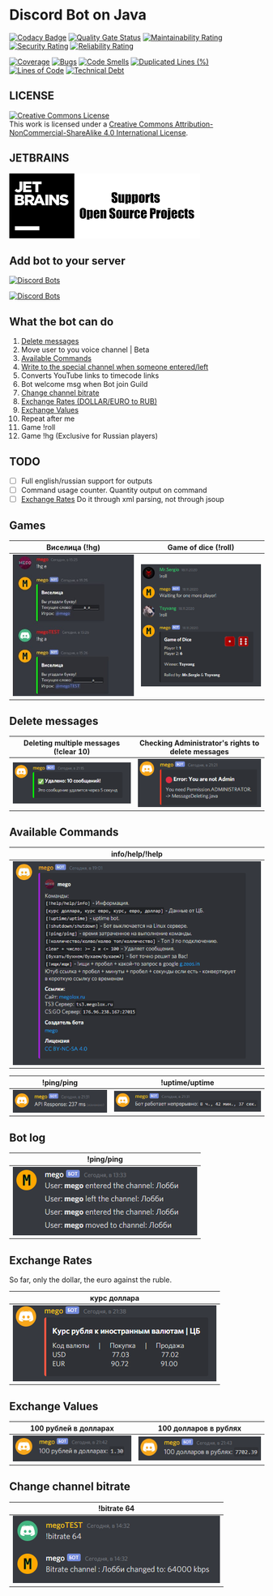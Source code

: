 # Discord Bot on Java
[![Codacy Badge](https://api.codacy.com/project/badge/Grade/9f94ff9475fe449c82fca1262610496f)](https://app.codacy.com/gh/megoRU/DiscordBot?utm_source=github.com&utm_medium=referral&utm_content=megoRU/DiscordBot&utm_campaign=Badge_Grade)
[![Quality Gate Status](https://sonarcloud.io/api/project_badges/measure?project=megoRU_DiscordBot&metric=alert_status)](https://sonarcloud.io/dashboard?id=megoRU_DiscordBot)     [![Maintainability Rating](https://sonarcloud.io/api/project_badges/measure?project=megoRU_DiscordBot&metric=sqale_rating)](https://sonarcloud.io/dashboard?id=megoRU_DiscordBot)     [![Security Rating](https://sonarcloud.io/api/project_badges/measure?project=megoRU_DiscordBot&metric=security_rating)](https://sonarcloud.io/dashboard?id=megoRU_DiscordBot)     [![Reliability Rating](https://sonarcloud.io/api/project_badges/measure?project=megoRU_DiscordBot&metric=reliability_rating)](https://sonarcloud.io/dashboard?id=megoRU_DiscordBot)

[![Coverage](https://sonarcloud.io/api/project_badges/measure?project=megoRU_DiscordBot&metric=coverage)](https://sonarcloud.io/dashboard?id=megoRU_DiscordBot)     [![Bugs](https://sonarcloud.io/api/project_badges/measure?project=megoRU_DiscordBot&metric=bugs)](https://sonarcloud.io/dashboard?id=megoRU_DiscordBot)     [![Code Smells](https://sonarcloud.io/api/project_badges/measure?project=megoRU_DiscordBot&metric=code_smells)](https://sonarcloud.io/dashboard?id=megoRU_DiscordBot)     [![Duplicated Lines (%)](https://sonarcloud.io/api/project_badges/measure?project=megoRU_DiscordBot&metric=duplicated_lines_density)](https://sonarcloud.io/dashboard?id=megoRU_DiscordBot)     [![Lines of Code](https://sonarcloud.io/api/project_badges/measure?project=megoRU_DiscordBot&metric=ncloc)](https://sonarcloud.io/dashboard?id=megoRU_DiscordBot)     [![Technical Debt](https://sonarcloud.io/api/project_badges/measure?project=megoRU_DiscordBot&metric=sqale_index)](https://sonarcloud.io/dashboard?id=megoRU_DiscordBot)

## LICENSE

<a rel="license" href="http://creativecommons.org/licenses/by-nc-sa/4.0/"><img alt="Creative Commons License" style="border-width:0" src="https://i.creativecommons.org/l/by-nc-sa/4.0/88x31.png" /></a><br />This work is licensed under a <a rel="license" href="http://creativecommons.org/licenses/by-nc-sa/4.0/">Creative Commons Attribution-NonCommercial-ShareAlike 4.0 International License</a>.

## JETBRAINS
[<img src="https://github.com/megoRU/DiscordBot/blob/master/images/jetbrains.png?raw=true">](https://www.jetbrains.com/?from=DiscordBot)

## Add bot to your server
[![Discord Bots](https://top.gg/api/widget/servers/754093698681274369.svg)](https://top.gg/bot/754093698681274369)

[![Discord Bots](https://top.gg/api/widget/754093698681274369.svg)](https://top.gg/bot/754093698681274369)


## What the bot can do

1.  [Delete messages](#delete-messages)
2.  Move user to you voice channel | Beta
3.  [Available Commands](#available-commands)
4.  [Write to the special channel when someone entered/left](#bot-log)
5.  Converts YouTube links to timecode links
6.  Bot welcome msg when Bot join Guild
7.  [Change channel bitrate](#change-channel-bitrate)
8.  [Exchange Rates (DOLLAR/EURO to RUB)](#exchange-rates)
9.  [Exchange Values](#exchange-values)
10. Repeat after me
11. Game !roll
12. Game !hg (Exclusive for Russian players)

## TODO

-   [ ]   Full english/russian support for outputs
-   [ ]   Command usage counter. Quantity output on command
-   [ ]   [Exchange Rates](#exchange-rates) Do it through xml parsing, not through jsoup

## Games

| Виселица (!hg)          | Game of dice (!roll)       |
| ----------------------- | -------------------------- |
| ![](images/hangman.jpg) | ![](images/gameofdice.png) |

## Delete messages

| Deleting multiple messages (!clear 10) | Checking Administrator's rights to delete messages |
| -------------------------------------- | -------------------------------------------------- |
| ![](images/deleteTenMessages.png)      | ![](images/PrivilegesDeliting.png)                 |

## Available Commands

| info/help/!help       |  
| --------------------- |
| ![](images/info2.png) | 

| !ping/ping                                    | !uptime/uptime         |
| --------------------------------------------- | ---------------------- |
| ![](images/ping.png)                          | ![](images/uptime.png) |

## Bot log

| !ping/ping                                    |
| --------------------------------------------- |
| ![bot-log](images/botlog.png)                 |

## Exchange Rates

So far, only the dollar, the euro against the ruble.

| курс доллара                  |
| ----------------------------- |
| ![](images/ExchangeRates.png) |

## Exchange Values

| 100 рублей в долларах          | 100 долларов в рублях           |
| ------------------------------ | ------------------------------- |
| ![](images/ExchangeValues.png) | ![](images/ExchangeValues2.png) |

## Change channel bitrate

| !bitrate 64                    |
| ------------------------------ |
| ![](images/bitrateChannel.png) |